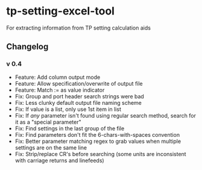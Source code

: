 # tp-setting-excel-tool
For extracting information from TP setting calculation aids

## Changelog
### v 0.4
* Feature: Add column output mode
* Feature: Allow specification/overwrite of output file
* Feature: Match := as value indicator
* Fix: Group and port header search strings were bad
* Fix: Less clunky default output file naming scheme
* Fix: If value is a list, only use 1st item in list
* Fix: If *any* parameter isn't found using regular search method, search for it as a "special parameter"
* Fix: Find settings in the last group of the file
* Fix: Find parameters don't fit the 6-chars-with-spaces convention
* Fix: Better parameter matching regex to grab values when multiple settings are on the same line
* Fix: Strip/replace CR's before searching (some units are inconsistent with carriage returns and linefeeds)
